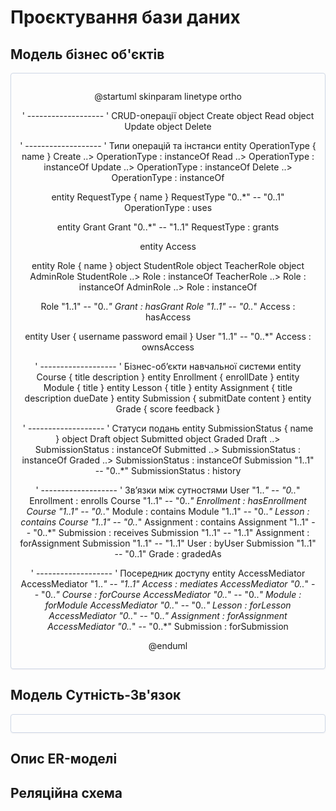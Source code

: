 # Проєктування бази даних

## Модель бізнес об'єктів

<center style="
    border-radius:4px;
    border: 1px solid #cfd7e6;
    box-shadow: 0 1px 3px 0 rgba(89,105,129,.05), 0 1px 1px 0 rgba(0,0,0,.025);
    padding: 1em;"
>

@startuml
skinparam linetype ortho

' -------------------
' CRUD-операції
object Create
object Read
object Update
object Delete

' -------------------
' Типи операцій та інстанси
entity OperationType {
  name
}
Create    ..> OperationType : instanceOf
Read      ..> OperationType : instanceOf
Update    ..> OperationType : instanceOf
Delete    ..> OperationType : instanceOf

entity RequestType {
  name
}
RequestType "0..*" -- "0..1" OperationType : uses

entity Grant
Grant "0..*" -- "1..1" RequestType : grants

entity Access

entity Role {
  name
}
object StudentRole
object TeacherRole
object AdminRole
StudentRole ..> Role : instanceOf
TeacherRole ..> Role : instanceOf
AdminRole   ..> Role : instanceOf

Role "1..1" -- "0..*" Grant  : hasGrant
Role "1..1" -- "0..*" Access : hasAccess

entity User {
  username
  password
  email
}
User "1..1" -- "0..*" Access : ownsAccess

' -------------------
' Бізнес-об’єкти навчальної системи
entity Course {
  title
  description
}
entity Enrollment {
  enrollDate
}
entity Module {
  title
}
entity Lesson {
  title
}
entity Assignment {
  title
  description
  dueDate
}
entity Submission {
  submitDate
  content
}
entity Grade {
  score
  feedback
}

' -------------------
' Статуси подань
entity SubmissionStatus {
  name
}
object Draft
object Submitted
object Graded
Draft     ..> SubmissionStatus : instanceOf
Submitted ..> SubmissionStatus : instanceOf
Graded    ..> SubmissionStatus : instanceOf
Submission "1..1" -- "0..*" SubmissionStatus : history

' -------------------
' Зв’язки між сутностями
User       "1..*" -- "0..*" Enrollment   : enrolls
Course     "1..1" -- "0..*" Enrollment   : hasEnrollment
Course     "1..1" -- "0..*" Module       : contains
Module     "1..1" -- "0..*" Lesson       : contains
Course     "1..1" -- "0..*" Assignment   : contains
Assignment "1..1" -- "0..*" Submission   : receives
Submission "1..1" -- "1..1" Assignment   : forAssignment
Submission "1..1" -- "1..1" User         : byUser
Submission "1..1" -- "0..1" Grade        : gradedAs

' -------------------
' Посередник доступу
entity AccessMediator
AccessMediator "1..*" -- "1..1" Access     : mediates
AccessMediator "0..*" -- "0..*" Course     : forCourse
AccessMediator "0..*" -- "0..*" Module     : forModule
AccessMediator "0..*" -- "0..*" Lesson     : forLesson
AccessMediator "0..*" -- "0..*" Assignment : forAssignment
AccessMediator "0..*" -- "0..*" Submission : forSubmission

@enduml

</center>

## Модель Сутність-Зв'язок

<center style="
    border-radius:4px;
    border: 1px solid #cfd7e6;
    box-shadow: 0 1px 3px 0 rgba(89,105,129,.05), 0 1px 1px 0 rgba(0,0,0,.025);
    padding: 1em;"
>



</center>

## Опис ER-моделі



## Реляційна схема

